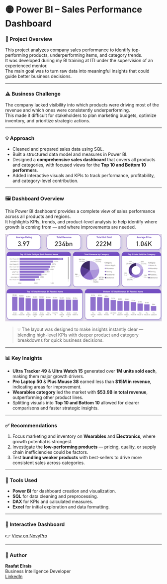 # 🟡 Power BI – Sales Performance Dashboard

### 📘 Project Overview
This project analyzes company sales performance to identify top-performing products, underperforming items, and category trends.  
It was developed during my BI training at ITI under the supervision of an experienced mentor.  
The main goal was to turn raw data into meaningful insights that could guide better business decisions.

---

### ⚠️ Business Challenge
The company lacked visibility into which products were driving most of the revenue and which ones were consistently underperforming.  
This made it difficult for stakeholders to plan marketing budgets, optimize inventory, and prioritize strategic actions.

---

### 💡 Approach
- Cleaned and prepared sales data using SQL.  
- Built a structured data model and measures in Power BI.  
- Designed a **comprehensive sales dashboard** that covers all products and categories, with focused views for the **Top 10 and Bottom 10 performers**.  
- Added interactive visuals and KPIs to track performance, profitability, and category-level contribution.  

---
### 🖼️ Dashboard Overview

This Power BI dashboard provides a complete view of sales performance across all products and regions.  
It highlights KPIs, trends, and product-level analysis to help identify where growth is coming from — and where improvements are needed.

![Sales Performance Dashboard](Image/Dashboard_Overview.png)

> 💡 The layout was designed to make insights instantly clear — blending high-level KPIs with deeper product and category breakdowns for quick business decisions.

---

### 📊 Key Insights
- **Ultra Tracker 49** & **Ultra Watch 15** generated over **1M units sold each**, making them major growth drivers.  
- **Pro Laptop 50** & **Plus Mouse 38** earned less than **$15M in revenue**, indicating areas for improvement.  
- **Wearables category** led the market with **$53.9B in total revenue**, outperforming other product lines.  
- Splitting visuals into **Top 10 and Bottom 10** allowed for clearer comparisons and faster strategic insights.

---

### ✅ Recommendations
1. Focus marketing and inventory on **Wearables** and **Electronics**, where growth potential is strongest.  
2. Investigate the **low-performing products** — pricing, quality, or supply chain inefficiencies could be factors.  
3. Test **bundling weaker products** with best-sellers to drive more consistent sales across categories.  

---

### 🧰 Tools Used
- **Power BI** for dashboard creation and visualization.  
- **SQL** for data cleaning and preprocessing.  
- **DAX** for KPIs and calculated measures.  
- **Excel** for initial exploration and data formatting.

---

### 🔗 Interactive Dashboard
👉 [View on NovyPro](https://project.novypro.com/mRtIbR)

---

### 👤 Author
**Raafat Elrais**  
Business Intelligence Developer  
[LinkedIn](https://www.linkedin.com/in/raafat-elrais/)

